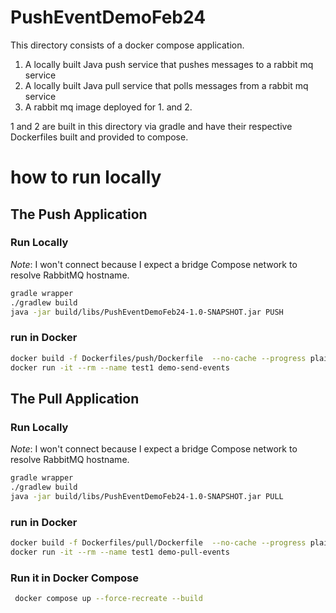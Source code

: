 # PushEventDemoFeb24
This directory consists of a docker compose application. 

1) A locally built Java push service that pushes messages to a rabbit mq service
2) A locally built Java pull service that polls messages from a rabbit mq service
3) A rabbit mq image deployed for 1. and 2.

1 and 2 are built in this directory via gradle and have their respective Dockerfiles built and provided to compose.

# how to run locally


## The Push Application

### Run Locally

_Note_: I won't connect because I expect a bridge Compose network to resolve RabbitMQ hostname.

```bash
gradle wrapper
./gradlew build
java -jar build/libs/PushEventDemoFeb24-1.0-SNAPSHOT.jar PUSH
```

### run in Docker

```bash
docker build -f Dockerfiles/push/Dockerfile  --no-cache --progress plain -t demo-send-events .
docker run -it --rm --name test1 demo-send-events  
```

## The Pull Application

### Run Locally

_Note_: I won't connect because I expect a bridge Compose network to resolve RabbitMQ hostname.

```bash
gradle wrapper
./gradlew build
java -jar build/libs/PushEventDemoFeb24-1.0-SNAPSHOT.jar PULL
```

### run in Docker

```bash
docker build -f Dockerfiles/pull/Dockerfile  --no-cache --progress plain -t demo-pull-events .
docker run -it --rm --name test1 demo-pull-events 
```


### Run it in Docker Compose
```bash
 docker compose up --force-recreate --build
```

